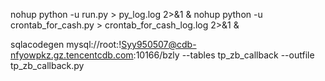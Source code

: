 nohup python -u run.py > py_log.log 2>&1 &
nohup python -u crontab_for_cash.py > crontab_for_cash_log.log 2>&1 &

sqlacodegen mysql://root:!Syy950507@cdb-nfyowpkz.gz.tencentcdb.com:10166/bzly --tables tp_zb_callback --outfile tp_zb_callback.py